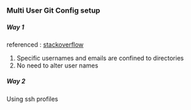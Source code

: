 ### Multi User Git Config setup
##### Way 1
referenced : [stackoverflow](https://stackoverflow.com/a/43884702)

1. Specific usernames and emails are confined to directories
2. No need to alter user names

##### Way 2
Using ssh profiles

